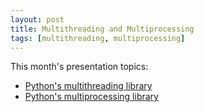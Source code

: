 ```yaml
---
layout: post
title: Multithreading and Multiprocessing 
tags: [multithreading, multiprocessing]
---
```


This month's presentation topics:
<ul>
    <li><a href="https://docs.python.org/3/library/threading.html">Python's multithreading library</a></li>
    <li><a href="https://docs.python.org/3/library/multiprocessing.html">Python's multiprocessing library</a></li>
</ul>
